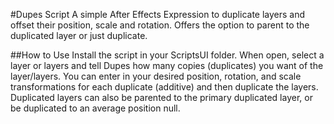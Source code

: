 #Dupes Script
A simple After Effects Expression to duplicate layers and offset their position, scale and rotation. Offers the option to parent to the duplicated layer or just duplicate.

##How to Use
Install the script in your ScriptsUI folder. When open, select a layer or layers and tell Dupes how many copies (duplicates) you want of the layer/layers. You can enter in your desired position, rotation, and scale transformations for each duplicate (additive) and then duplicate the layers. Duplicated layers can also be parented to the primary duplicated layer, or be duplicated to an average position null.